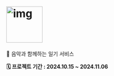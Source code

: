 <h1><img width ="96" alt="img" src="https://github.com/prgrms-fe-devcourse/NFE1-1-3-MOODI/blob/main/public/logo.svg"> </h1>

🎵 음악과 함께하는 일기 서비스

<p>
<strong>🗓️ 프로젝트 기간 : 2024.10.15 ~ 2024.11.06</strong>
</p>

